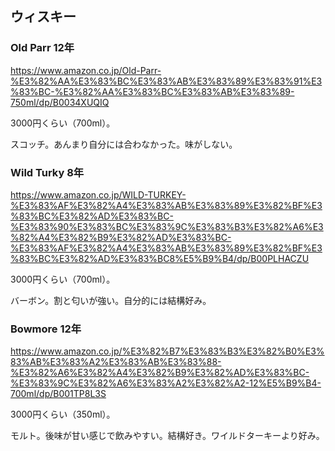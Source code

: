## ウィスキー

### Old Parr 12年

https://www.amazon.co.jp/Old-Parr-%E3%82%AA%E3%83%BC%E3%83%AB%E3%83%89%E3%83%91%E3%83%BC-%E3%82%AA%E3%83%BC%E3%83%AB%E3%83%89-750ml/dp/B0034XUQIQ

3000円くらい（700ml）。

スコッチ。あんまり自分には合わなかった。味がしない。

### Wild Turky 8年

https://www.amazon.co.jp/WILD-TURKEY-%E3%83%AF%E3%82%A4%E3%83%AB%E3%83%89%E3%82%BF%E3%83%BC%E3%82%AD%E3%83%BC-%E3%83%90%E3%83%BC%E3%83%9C%E3%83%B3%E3%82%A6%E3%82%A4%E3%82%B9%E3%82%AD%E3%83%BC-%E3%83%AF%E3%82%A4%E3%83%AB%E3%83%89%E3%82%BF%E3%83%BC%E3%82%AD%E3%83%BC8%E5%B9%B4/dp/B00PLHACZU

3000円くらい（700ml）。

バーボン。割と匂いが強い。自分的には結構好み。

### Bowmore 12年

https://www.amazon.co.jp/%E3%82%B7%E3%83%B3%E3%82%B0%E3%83%AB%E3%83%A2%E3%83%AB%E3%83%88-%E3%82%A6%E3%82%A4%E3%82%B9%E3%82%AD%E3%83%BC-%E3%83%9C%E3%82%A6%E3%83%A2%E3%82%A2-12%E5%B9%B4-700ml/dp/B001TP8L3S

3000円くらい（350ml）。

モルト。後味が甘い感じで飲みやすい。結構好き。ワイルドターキーより好み。
